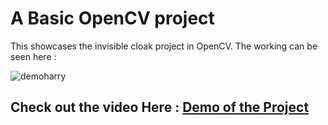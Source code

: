 # A Basic OpenCV project
This showcases the invisible cloak project in OpenCV. The working can be seen here :

![demoharry](https://user-images.githubusercontent.com/52796258/101763994-8a885d80-3b05-11eb-9677-151e0bc3581a.gif)



## Check out the video Here : [Demo of the Project](https://www.loom.com/share/99709ede2f4645a78298982f9541ae0f)
